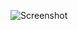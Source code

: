 ![Screenshot ]([https://myoctocat.com/assets/images/base-octocat.svg](https://github.com/Ohnstokk3/App_Store/blob/master/Screenshot_20240620_212402_Main_App_Store.jpg))
